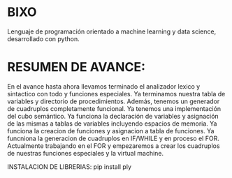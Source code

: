 # BIXO
Lenguaje de programación orientado a machine learning y data science, desarrollado con python.

# RESUMEN DE AVANCE:
En el avance hasta ahora llevamos terminado el analizador lexico y sintactico con todo y funciones especiales. Ya terminamos nuestra tabla de variables y directorio de procedimientos. Además, tenemos un generador de cuadruplos completamente funcional. Ya tenemos una implementación del cubo semántico. Ya funciona la declaración de variables y asignación de las mismas a tablas de variables incluyendo espacios de memoria. Ya funciona la creacion de funciones y asignacion a tabla de funciones. Ya funcniona la generacion de cuadruplos en IF/WHILE y en proceso el FOR.
Actualmente trabajando en el FOR y empezaremos a crear los cuadruplos de nuestras funciones especiales y la virtual machine.



INSTALACION DE LIBRERIAS:
pip install ply

